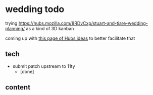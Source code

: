 # wedding todo

trying https://hubs.mozilla.com/8RDvCxp/stuart-and-tiare-wedding-planning/ as a kind of 3D kanban

coming up with [this page of Hubs ideas](y5tf8-f9cra-wp8jk-zsjhs-1hy45) to better facilitate that

## tech

- submit patch upstream to 11ty
  - [done]

## content
